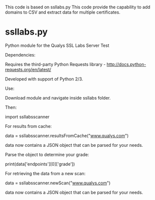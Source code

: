 This code is based on ssllabs.py
This code provide the capability to add domains to CSV and extract data for multiple certificates. 

# ssllabs.py
Python module for the Qualys SSL Labs Server Test

Dependencies:

Requires the third-party Python Requests library - http://docs.python-requests.org/en/latest/

Developed with support of Python 2/3.

Use:

Download module and navigate inside ssllabs folder.

Then:

import ssllabsscanner

For results from cache:

data = ssllabsscanner.resultsFromCache("www.qualys.com")

data now contains a JSON object that can be parsed for your needs.

Parse the object to determine your grade:

print(data['endpoints'][0]['grade'])

For retrieving the data from a new scan:

data = ssllabsscanner.newScan("www.qualys.com")

data now contains a JSON object that can be parsed for your needs.
